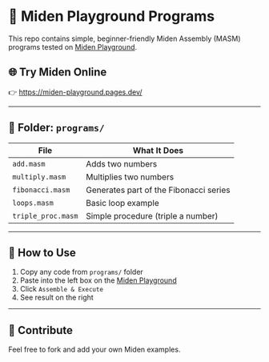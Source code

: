 # 🧠 Miden Playground Programs

This repo contains simple, beginner-friendly Miden Assembly (MASM) programs tested on [Miden Playground](https://miden-playground.pages.dev/).

## 🌐 Try Miden Online

👉 https://miden-playground.pages.dev/

---

## 📂 Folder: `programs/`

| File                | What It Does                   |
|---------------------|--------------------------------|
| `add.masm`          | Adds two numbers               |
| `multiply.masm`     | Multiplies two numbers         |
| `fibonacci.masm`    | Generates part of the Fibonacci series |
| `loops.masm`        | Basic loop example             |
| `triple_proc.masm`  | Simple procedure (triple a number) |

---

## 🚀 How to Use

1. Copy any code from `programs/` folder
2. Paste into the left box on the [Miden Playground](https://miden-playground.pages.dev/)
3. Click `Assemble & Execute`
4. See result on the right

---

## 🤝 Contribute

Feel free to fork and add your own Miden examples.

